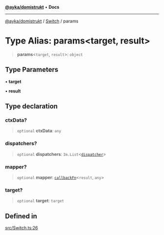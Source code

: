 [**@ayka/domistrukt**](../../../README.md) • **Docs**

***

[@ayka/domistrukt](../../../globals.md) / [Switch](../README.md) / params

# Type Alias: params\<target, result\>

> **params**\<`target`, `result`\>: `object`

## Type Parameters

• **target**

• **result**

## Type declaration

### ctxData?

> `optional` **ctxData**: `any`

### dispatchers?

> `optional` **dispatchers**: `Im.List`\<[`dispatcher`](dispatcher.md)\>

### mapper?

> `optional` **mapper**: [`callbackFn`](callbackFn.md)\<`result`, `any`\>

### target?

> `optional` **target**: `target`

## Defined in

[src/Switch.ts:26](https://github.com/AndreyMork/domistrukt/blob/c8d404d2a2ad3b5db17fcead4d4e5821b1cc97ac/src/Switch.ts#L26)
